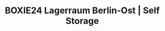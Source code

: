 ---
title: "BOXIE24 Lagerraum Berlin-Ost | Self Storage"
url: /berlin/boxie24-lagerraum-berlin-ost-self-storage/
shop: Mieten
---